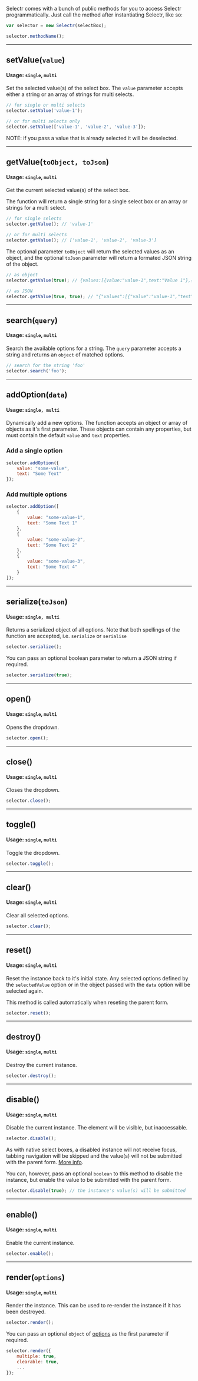 Selectr comes with a bunch of public methods for you to access Selectr programmatically. Just call the method after instantiating Selectr, like so:

```javascript
var selector = new Selectr(selectBox);

selector.methodName();
```

---

## setValue(`value`)
#### Usage: `single`, `multi`

Set the selected value(s) of the select box. The `value` parameter accepts either a string or an array of strings for multi selects.

```javascript
// for single or multi selects
selector.setValue('value-1');

// or for multi selects only
selector.setValue(['value-1', 'value-2', 'value-3']);
```

NOTE: if you pass a value that is already selected it will be deselected.

---

## getValue(`toObject, toJson`)
#### Usage: `single`, `multi`

Get the current selected value(s) of the select box.

The function will return a single string for a single select box or an array or strings for a multi select.

```javascript
// for single selects
selector.getValue(); // 'value-1'

// or for multi selects
selector.getValue(); // ['value-1', 'value-2', 'value-3']
```

The optional parameter `toObject` will return the selected values as an object, and the optional `toJson` parameter will return a formated JSON string of the object.

```javascript
// as object
selector.getValue(true); // {values:[{value:"value-1",text:"Value 1"},{value:"value-2",text:"Value 2"},{value:"value-3",text:"Value 3"}]}"

// as JSON
selector.getValue(true, true); // "{"values":[{"value":"value-1","text":"Value 1"},{"value":"value-2","text":"Value 2"},{"value":"value-3","text":"Value 3"}]}" 

```

---

## search(`query`)
#### Usage: `single`, `multi`

Search the available options for a string. The `query` parameter accepts a string and returns an `object` of matched options.

```javascript
// search for the string 'foo'
selector.search('foo');
```

---

## addOption(`data`)
#### Usage: `single, multi`

Dynamically add a new options. The function accepts an object or array of objects as it's first parameter. These objects can contain any properties, but must contain the default `value` and `text` properties.

### Add a single option
```javascript
selector.addOption({
    value: "some-value",
    text: "Some Text"
});
```

### Add multiple options
```javascript
selector.addOption([
    {
        value: "some-value-1",
        text: "Some Text 1"
    },
    {
        value: "some-value-2",
        text: "Some Text 2"
    },
    {
        value: "some-value-3",
        text: "Some Text 4"
    }
]);
```

---

## serialize(`toJson`)
#### Usage: `single, multi`

Returns a serialized object of all options. Note that both spellings of the function are accepted, i.e. `serialize` or `serialise`

```javascript
selector.serialize();
```

You can pass an optional boolean parameter to return a JSON string if required.

```javascript
selector.serialize(true);
```

---

## open()
#### Usage: `single`, `multi`

Opens the dropdown.

```javascript
selector.open();
```

---

## close()
#### Usage: `single`, `multi`

Closes the dropdown.

```javascript
selector.close();
```

---

## toggle()
#### Usage: `single`, `multi`

Toggle the dropdown.

```javascript
selector.toggle();
```

---

## clear()
#### Usage: `single`, `multi`

Clear all selected options.

```javascript
selector.clear();
```

---

## reset()
#### Usage: `single`, `multi`

Reset the instance back to it's initial state. Any selected options defined by the `selectedValue` option or in the object passed with the `data` option will be selected again.

This method is called automatically when reseting the parent form.

```javascript
selector.reset();
```

---

## destroy()
#### Usage: `single`, `multi`

Destroy the current instance.

```javascript
selector.destroy();
```

---

## disable()
#### Usage: `single`, `multi`

Disable the current instance. The element will be visible, but inaccessable.

```javascript
selector.disable();
```

As with native select boxes, a disabled instance will not receive focus, tabbing navigation will be skipped and the value(s) will not be submitted with the parent form. [More info](https://www.w3.org/TR/html401/interact/forms.html#disabled).

You can, however, pass an optional `boolean` to this method to disable the instance, but enable the value to be submitted with the parent form.

```javascript
selector.disable(true); // the instance's value(s) will be submitted
```

---

## enable()
#### Usage: `single`, `multi`

Enable the current instance.

```javascript
selector.enable();
```

---

## render(`options`)
#### Usage: `single`, `multi`

Render the instance. This can be used to re-render the instance if it has been destroyed.

```javascript
selector.render();
```

You can pass an optional `object` of [options](https://github.com/Mobius1/Selectr/wiki/Options) as the first parameter if required.

```javascript
selector.render({
    multiple: true,
    clearable: true,
    ...
});
```